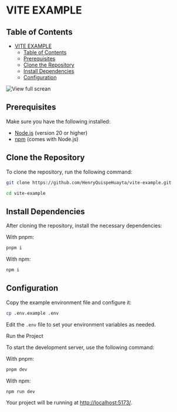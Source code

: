 # VITE EXAMPLE

## Table of Contents

- [VITE EXAMPLE](#vite-example)
  - [Table of Contents](#table-of-contents)
  - [Prerequisites](#prerequisites)
  - [Clone the Repository](#clone-the-repository)
  - [Install Dependencies](#install-dependencies)
  - [Configuration](#configuration)

![View full screan]()

## Prerequisites

Make sure you have the following installed:

- [Node.js](https://nodejs.org/) (version 20 or higher)
- [npm](https://www.npmjs.com/) (comes with Node.js)

## Clone the Repository

To clone the repository, run the following command:

```sh
git clone https://github.com/HenryQuispeHuayta/vite-example.git
```

```sh
cd vite-example
```

## Install Dependencies

After cloning the repository, install the necessary dependencies:

With pnpm:

```sh
pnpm i
```

With npm:

```sh
npm i
```

## Configuration

Copy the example environment file and configure it:

```sh
cp .env.example .env
```

Edit the `.env` file to set your environment variables as needed.

Run the Project

To start the development server, use the following command:

With pnpm:

```sh
pnpm dev
```

With npm:

```sh
npm run dev
```

Your project will be running at [http://localhost:5173/](http://localhost:5173/).
